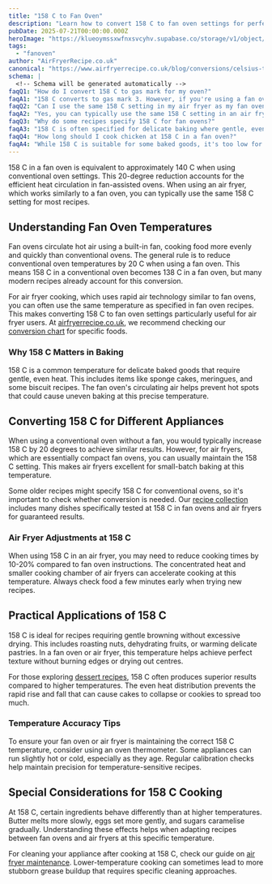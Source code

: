 ```yaml
---
title: "158 C to Fan Oven"
description: "Learn how to convert 158 C to fan oven settings for perfect baking. Includes air fryer equivalents and temperature tips for UK kitchens."
pubDate: 2025-07-21T00:00:00.000Z
heroImage: "https://klueoymssxwfnxsvcyhv.supabase.co/storage/v1/object/public/Shmucket/158-c-to-fan-oven.png"
tags:
  - "fanoven"
author: "AirFryerRecipe.co.uk"
canonical: "https://www.airfryerrecipe.co.uk/blog/conversions/celsius-to-fan-oven/158-c-to-fan-oven"
schema: |
  <!-- Schema will be generated automatically -->
faqQ1: "How do I convert 158 C to gas mark for my oven?"
faqA1: "158 C converts to gas mark 3. However, if you're using a fan oven, you should reduce this to gas mark 2.5 as fan ovens cook more efficiently at lower temperatures."
faqQ2: "Can I use the same 158 C setting in my air fryer as my fan oven?"
faqA2: "Yes, you can typically use the same 158 C setting in an air fryer as in a fan oven. Air fryers work similarly to fan ovens with rapid air circulation, though cooking times may be slightly shorter in the air fryer."
faqQ3: "Why do some recipes specify 158 C for fan ovens?"
faqA3: "158 C is often specified for delicate baking where gentle, even heat is crucial. Fan ovens provide this consistent temperature distribution, making them ideal for items like sponge cakes or meringues that require precise heat control."
faqQ4: "How long should I cook chicken at 158 C in a fan oven?"
faqA4: "While 158 C is suitable for some baked goods, it's too low for safely cooking chicken. Poultry should be cooked at minimum 165 C in a fan oven to ensure food safety. Check our chicken recipes for proper cooking temperatures."
---
```

<p>158 C in a fan oven is equivalent to approximately 140 C when using conventional oven settings. This 20-degree reduction accounts for the efficient heat circulation in fan-assisted ovens. When using an air fryer, which works similarly to a fan oven, you can typically use the same 158 C setting for most recipes.</p>

<h2>Understanding Fan Oven Temperatures</h2>
<p>Fan ovens circulate hot air using a built-in fan, cooking food more evenly and quickly than conventional ovens. The general rule is to reduce conventional oven temperatures by 20 C when using a fan oven. This means 158 C in a conventional oven becomes 138 C in a fan oven, but many modern recipes already account for this conversion.</p>
<p>For air fryer cooking, which uses rapid air technology similar to fan ovens, you can often use the same temperature as specified in fan oven recipes. This makes converting 158 C to fan oven settings particularly useful for air fryer users. At <a href=https://www.airfryerrecipe.co.uk>airfryerrecipe.co.uk</a>, we recommend checking our <a href=https://www.airfryerrecipe.co.uk/air-fryer-conversion-chart>conversion chart</a> for specific foods.</p>

<h3>Why 158 C Matters in Baking</h3>
<p>158 C is a common temperature for delicate baked goods that require gentle, even heat. This includes items like sponge cakes, meringues, and some biscuit recipes. The fan oven's circulating air helps prevent hot spots that could cause uneven baking at this precise temperature.</p>

<h2>Converting 158 C for Different Appliances</h2>
<p>When using a conventional oven without a fan, you would typically increase 158 C by 20 degrees to achieve similar results. However, for air fryers, which are essentially compact fan ovens, you can usually maintain the 158 C setting. This makes air fryers excellent for small-batch baking at this temperature.</p>
<p>Some older recipes might specify 158 C for conventional ovens, so it's important to check whether conversion is needed. Our <a href=https://www.airfryerrecipe.co.uk/recipes>recipe collection</a> includes many dishes specifically tested at 158 C in fan ovens and air fryers for guaranteed results.</p>

<h3>Air Fryer Adjustments at 158 C</h3>
<p>When using 158 C in an air fryer, you may need to reduce cooking times by 10-20% compared to fan oven instructions. The concentrated heat and smaller cooking chamber of air fryers can accelerate cooking at this temperature. Always check food a few minutes early when trying new recipes.</p>

<h2>Practical Applications of 158 C</h2>
<p>158 C is ideal for recipes requiring gentle browning without excessive drying. This includes roasting nuts, dehydrating fruits, or warming delicate pastries. In a fan oven or air fryer, this temperature helps achieve perfect texture without burning edges or drying out centres.</p>
<p>For those exploring <a href=https://www.airfryerrecipe.co.uk/recipe-category/dessert>dessert recipes</a>, 158 C often produces superior results compared to higher temperatures. The even heat distribution prevents the rapid rise and fall that can cause cakes to collapse or cookies to spread too much.</p>

<h3>Temperature Accuracy Tips</h3>
<p>To ensure your fan oven or air fryer is maintaining the correct 158 C temperature, consider using an oven thermometer. Some appliances can run slightly hot or cold, especially as they age. Regular calibration checks help maintain precision for temperature-sensitive recipes.</p>

<h2>Special Considerations for 158 C Cooking</h2>
<p>At 158 C, certain ingredients behave differently than at higher temperatures. Butter melts more slowly, eggs set more gently, and sugars caramelise gradually. Understanding these effects helps when adapting recipes between fan ovens and air fryers at this specific temperature.</p>
<p>For cleaning your appliance after cooking at 158 C, check our guide on <a href=https://www.airfryerrecipe.co.uk/air-fryer-cleaner>air fryer maintenance</a>. Lower-temperature cooking can sometimes lead to more stubborn grease buildup that requires specific cleaning approaches.</p>

